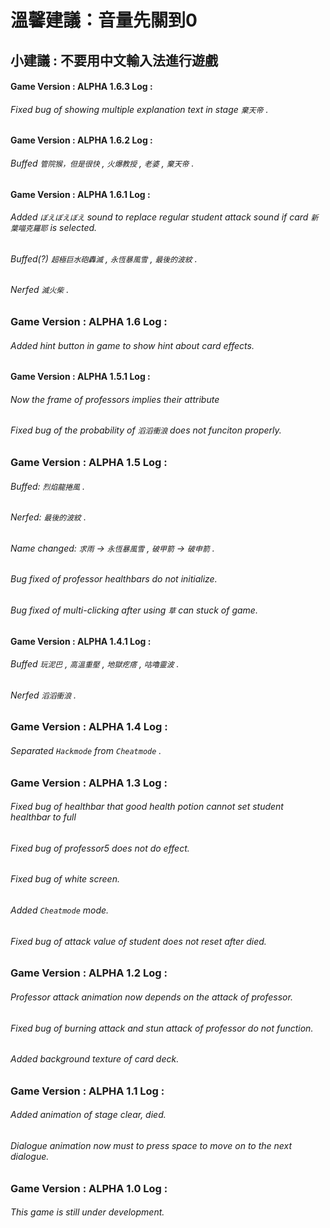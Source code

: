 # 溫馨建議：音量先關到0

## 小建議 : 不要用中文輸入法進行遊戲

#### Game Version : ALPHA 1.6.3 Log :
###### Fixed bug of showing multiple explanation text in stage  `棄天帝` .

#### Game Version : ALPHA 1.6.2 Log :
###### Buffed `管院猴，但是很快` , `火爆教授` , `老婆` , `棄天帝` .

#### Game Version : ALPHA 1.6.1 Log :
###### Added `ぼえぼえぼえ` sound to replace regular student attack sound if card `新葉喵克羅耶` is selected. 
###### Buffed(?) `超極巨水砲轟滅` , `永恆暴風雪` , `最後的波紋` .
###### Nerfed `滅火柴` .

### Game Version : ALPHA 1.6 Log :
###### Added hint button in game to show hint about card effects.

#### Game Version : ALPHA 1.5.1 Log :
###### Now the frame of professors implies their attribute
###### Fixed bug of the probability of `滔滔衝浪` does not funciton properly.

### Game Version : ALPHA 1.5 Log :
###### Buffed: `烈焰龍捲風` .
###### Nerfed: `最後的波紋` .
###### Name changed: `求雨` -> `永恆暴風雪` , `破甲箭` -> `破申箭` .
###### Bug fixed of professor healthbars do not initialize. 
###### Bug fixed of multi-clicking after using `草` can stuck of game.

#### Game Version : ALPHA 1.4.1 Log :
###### Buffed `玩泥巴` , `高溫重壓` , `地獄疙瘩` , `咕嚕靈波` .
###### Nerfed `滔滔衝浪` .

### Game Version : ALPHA 1.4 Log :
###### Separated `Hackmode` from `Cheatmode` .

### Game Version : ALPHA 1.3 Log :
###### Fixed bug of healthbar that good health potion cannot set student healthbar to full
###### Fixed bug of professor5 does not do effect.
###### Fixed bug of white screen.
###### Added `Cheatmode` mode.
###### Fixed bug of attack value of student does not reset after died.

### Game Version : ALPHA 1.2 Log :
###### Professor attack animation now depends on the attack of professor.
###### Fixed bug of burning attack and stun attack of professor do not function.
###### Added background texture of card deck.

### Game Version : ALPHA 1.1 Log :
###### Added animation of stage clear, died.
###### Dialogue animation now must to press space to move on to the next dialogue.

### Game Version : ALPHA 1.0 Log :
###### This game is still under development.
